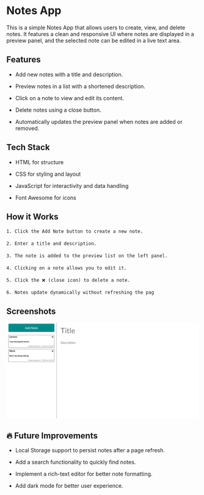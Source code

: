 
# Notes App

This is a simple Notes App that allows users to create, view, and delete notes. It features a clean and responsive UI where notes are displayed in a preview panel, and the selected note can be edited in a live text area.


## Features

- Add new notes with a title and description.

- Preview notes in a list with a shortened description.

- Click on a note to view and edit its content.

- Delete notes using a close button.

- Automatically updates the preview panel when notes are added or removed.


## Tech Stack
    
- HTML for structure

- CSS for styling and layout

- JavaScript for interactivity and data handling

- Font Awesome for icons




##  How it Works

    1. Click the Add Note button to create a new note.

    2. Enter a title and description.

    3. The note is added to the preview list on the left panel.

    4. Clicking on a note allows you to edit it.

    5. Click the ❌ (close icon) to delete a note.

    6. Notes update dynamically without refreshing the pag
## Screenshots

![App Screenshot](<Screenshot 2025-02-07 220241.png>)



## 🔥 Future Improvements

- Local Storage support to persist notes after a page refresh.

- Add a search functionality to quickly find notes.

- Implement a rich-text editor for better note formatting.

- Add dark mode for better user experience.